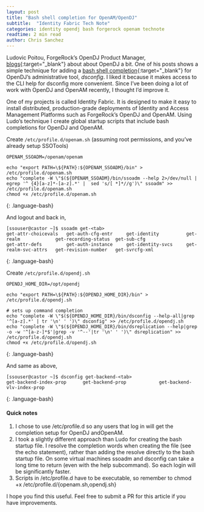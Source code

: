 ```yaml
---
layout: post
title: "Bash shell completion for OpenAM/OpenDJ"
subtitle:  "Identity Fabric Tech Note"
categories: identity opendj bash forgerock openam technote
readtime: 2 min read
author: Chris Sanchez
---
```

Ludovic Poitou, ForgeRock’s OpenDJ Product Manager, [blogs]{:target="_blank"} about about OpenDJ a bit. One of his posts shows a simple technique for adding a [bash shell completion]{:target="_blank"} for OpenDJ’s administrative tool, *dsconfig*. I liked it because it makes access to the CLI help for dsconfig more convenient. Since I’ve been doing a lot of work with OpenDJ and OpenAM recently, I thought I’d improve it.

One of my projects is called Identity Fabric. It is designed to make it easy to install distributed, production-grade deployments of Identity and Access Management Platforms such as ForgeRock’s OpenDJ and OpenAM. Using Ludo’s technique I create global startup scripts that include bash completions for OpenDJ and OpenAM.

Create `/etc/profile.d/openam.sh` (assuming root permissions, and you’ve already setup SSOTools)

~~~
OPENAM_SSOADM=/openam/openam

echo "export PATH=\${PATH}:${OPENAM_SSOADM}/bin" > /etc/profile.d/openam.sh
echo "complete -W \"$(${OPENAM_SSOADM}/bin/ssoadm --help 2>/dev/null | egrep '^ {4}[a-z]*-[a-z].*' |  sed 's/[ *]*//g')\" ssoadm" >> /etc/profile.d/openam.sh
chmod +x /etc/profile.d/openam.sh
~~~
{: .language-bash}

And logout and back in,
~~~
[ssouser@castor ~]$ ssoadm get-<tab>
get-attr-choicevals   get-auth-cfg-entr     get-identity          get-realm             get-recording-status  get-sub-cfg
get-attr-defs         get-auth-instance     get-identity-svcs     get-realm-svc-attrs   get-revision-number   get-svrcfg-xml
~~~
{: .language-bash}

Create `/etc/profile.d/opendj.sh`

~~~
OPENDJ_HOME_DIR=/opt/opendj

echo "export PATH=\${PATH}:${OPENDJ_HOME_DIR}/bin" > /etc/profile.d/opendj.sh

# sets up command completion
echo "complete -W \"$(${OPENDJ_HOME_DIR}/bin/dsconfig --help-all|grep '^[a-z].*' | tr '\n' ' ')\" dsconfig" >> /etc/profile.d/opendj.sh
echo "complete -W \"$(${OPENDJ_HOME_DIR}/bin/dsreplication --help|grep -o -w '^[a-z-]*$'|grep -v '^--'|tr '\n' ' ')\" dsreplication" >> /etc/profile.d/opendj.sh
chmod +x /etc/profile.d/opendj.sh
~~~
{: .language-bash}

And same as above,

~~~
[ssouser@castor ~]$ dsconfig get-backend-<tab>
get-backend-index-prop      get-backend-prop            get-backend-vlv-index-prop
~~~
{: .language-bash}

#### Quick notes

1. I chose to use /etc/profile.d so any users that log in will get the completion setup for OpenDJ andOpenAM.
2. I took a slightly different approach than Ludo for creating the bash startup file. I resolve the completion words when creating the file (see the echo statement), rather than adding the resolve directly to the bash startup file. On some virtual machines ssoadm and dsconfig can take a long time to return (even with the help subcommand). So each login will be significantly faster.
3. Scripts in /etc/profile.d have to be executable, so remember to chmod +x /etc/profile.d/{openam.sh,opendj.sh}
    
I hope you find this useful. Feel free to submit a PR for this article if you have improvements.

[blogs]: https://ludopoitou.com
[bash shell completion]: https://ludopoitou.com/2011/06/20/opendj-tip-auto-completion-of-dsconfig-command


